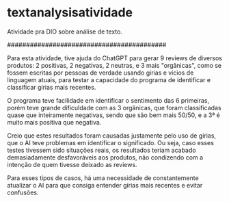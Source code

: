 # textanalysisatividade
Atividade pra DIO sobre análise de texto.

##########################################

Para esta atividade, tive ajuda do ChatGPT para gerar 9 reviews de diversos produtos: 2 positivas, 2 negativas, 2 neutras, e 3 mais "orgânicas", como se fossem escritas por pessoas de verdade usando gírias e vícios de linguagem atuais, para testar a capacidade do programa de identificar e classificar gírias mais recentes.

O programa teve facilidade em identificar o sentimento das 6 primeiras, porém teve grande dificuldade com as 3 orgânicas, que foram classificadas quase que inteiramente negativas, sendo que são bem mais 50/50, e a 3ª é muito mais positiva que negativa.

Creio que estes resultados foram causadas justamente pelo uso de gírias, que o AI teve problemas em identificar o significado. Ou seja, caso esses testes tivessem sido situações reais, os resultados teriam acabado demasiadamente desfavoráveis aos produtos, não condizendo com a intenção de quem tivesse deixado as reviews.

Para esses tipos de casos, há uma necessidade de constantemente atualizar o AI para que consiga entender gírias mais recentes e evitar confusões.
